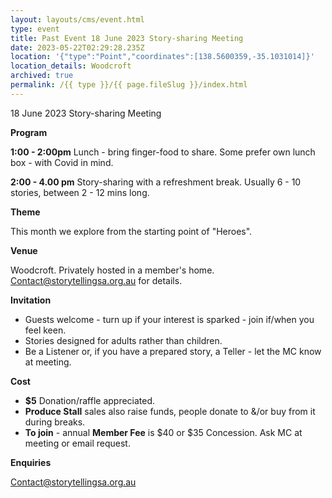```yaml
---
layout: layouts/cms/event.html
type: event
title: Past Event 18 June 2023 Story-sharing Meeting
date: 2023-05-22T02:29:28.235Z
location: '{"type":"Point","coordinates":[138.5600359,-35.1031014]}'
location_details: Woodcroft
archived: true
permalink: /{{ type }}/{{ page.fileSlug }}/index.html
---
```

18 June 2023 Story-sharing Meeting

**Program**

**1:00 - 2:00pm**  Lunch - bring finger-food to share. Some prefer own lunch box - with Covid in mind.

**2:00 - 4.00 pm**  Story-sharing with a refreshment break. Usually 6 - 10 stories, between 2 - 12 mins long.

**Theme** 

This month we explore from the starting point of "Heroes". 

**Venue**

Woodcroft. Privately hosted in a member's home. Contact@storytellingsa.org.au for details.

**Invitation**  

* Guests welcome - turn up if your interest is sparked - join if/when you feel keen.
* Stories designed for adults rather than children. 
* Be a Listener or, if you have a prepared story, a Teller - let the MC know at meeting.

**Cost**   

* **$5** Donation/raffle appreciated.
* **Produce Stall** sales also raise funds, people donate to &/or buy from it during breaks.
* **To join** - annual **Member Fee** is $40 or $35 Concession. Ask MC at meeting or email request.

**Enquiries**

Contact@storytellingsa.org.au